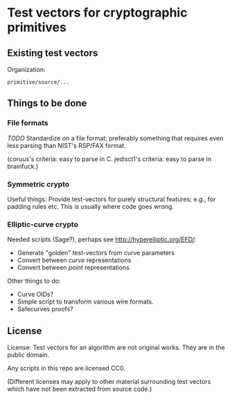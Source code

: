 # Test vectors for cryptographic primitives

## Existing test vectors

Organization:

    primitive/source/...

## Things to be done

### File formats

*TODO* Standardize on a file format; preferably something that requires
even less parsing than NIST's RSP/FAX format.

(coruus's criteria: easy to parse in C. jedisct1's criteria: easy to parse
in brainfuck.)


### Symmetric crypto

Useful things: Provide test-vectors for purely structural features;
e.g., for padding rules etc. This is usually where code goes wrong.


### Elliptic-curve crypto

Needed scripts (Sage?), perhaps see http://hyperelliptic.org/EFD/:

  - Generate "golden" test-vectors from curve parameters
  - Convert between *curve* representations
  - Convert between *point* representations

Other things to do:

  - Curve OIDs?
  - Simple script to transform various wire formats.
  - Safecurves proofs?


## License 

License: Test vectors for an algorithm are not original works.
They are in the public domain.

Any scripts in this repo are licensed CC0.

(Different licenses may apply to other material surrounding test
vectors which have not been extracted from source code.)
